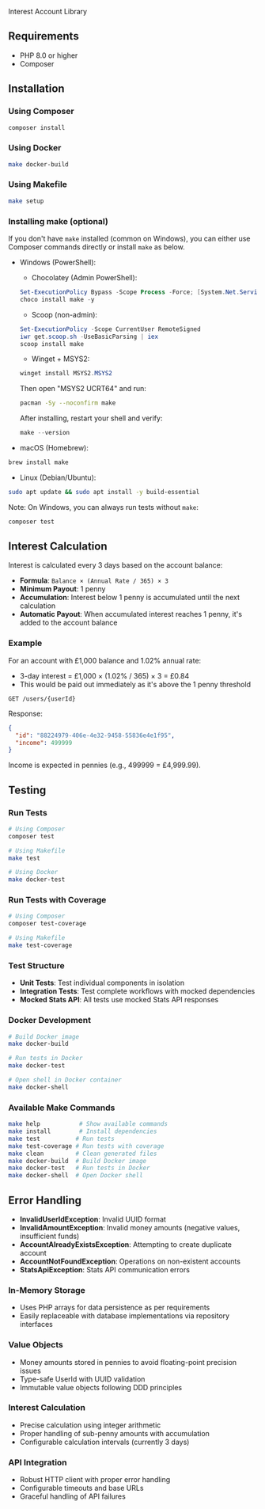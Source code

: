 Interest Account Library


## Requirements

- PHP 8.0 or higher
- Composer

## Installation

### Using Composer

```bash
composer install
```

### Using Docker

```bash
make docker-build
```

### Using Makefile

```bash
make setup
```

### Installing make (optional)

If you don't have `make` installed (common on Windows), you can either use Composer commands directly or install `make` as below.

- Windows (PowerShell):

  - Chocolatey (Admin PowerShell):
  ```powershell
  Set-ExecutionPolicy Bypass -Scope Process -Force; [System.Net.ServicePointManager]::SecurityProtocol = 'Tls12'; iwr https://community.chocolatey.org/install.ps1 -UseBasicParsing | iex
  choco install make -y
  ```

  - Scoop (non-admin):
  ```powershell
  Set-ExecutionPolicy -Scope CurrentUser RemoteSigned
  iwr get.scoop.sh -UseBasicParsing | iex
  scoop install make
  ```

  - Winget + MSYS2:
  ```powershell
  winget install MSYS2.MSYS2
  ```
  Then open "MSYS2 UCRT64" and run:
  ```bash
  pacman -Sy --noconfirm make
  ```

  After installing, restart your shell and verify:
  ```powershell
  make --version
  ```

- macOS (Homebrew):
```bash
brew install make
```

- Linux (Debian/Ubuntu):
```bash
sudo apt update && sudo apt install -y build-essential
```

Note: On Windows, you can always run tests without `make`:
```powershell
composer test
```

## Interest Calculation

Interest is calculated every 3 days based on the account balance:

- **Formula**: `Balance × (Annual Rate / 365) × 3`
- **Minimum Payout**: 1 penny
- **Accumulation**: Interest below 1 penny is accumulated until the next calculation
- **Automatic Payout**: When accumulated interest reaches 1 penny, it's added to the account balance

### Example

For an account with £1,000 balance and 1.02% annual rate:
- 3-day interest = £1,000 × (1.02% / 365) × 3 = £0.84
- This would be paid out immediately as it's above the 1 penny threshold

```
GET /users/{userId}
```

Response:
```json
{
  "id": "88224979-406e-4e32-9458-55836e4e1f95",
  "income": 499999
}
```
Income is expected in pennies (e.g., 499999 = £4,999.99).

## Testing

### Run Tests

```bash
# Using Composer
composer test

# Using Makefile
make test

# Using Docker
make docker-test
```

### Run Tests with Coverage

```bash
# Using Composer
composer test-coverage

# Using Makefile
make test-coverage
```
### Test Structure

- **Unit Tests**: Test individual components in isolation
- **Integration Tests**: Test complete workflows with mocked dependencies
- **Mocked Stats API**: All tests use mocked Stats API responses


### Docker Development


```bash
# Build Docker image
make docker-build

# Run tests in Docker
make docker-test

# Open shell in Docker container
make docker-shell
```
### Available Make Commands

```bash
make help           # Show available commands
make install        # Install dependencies
make test          # Run tests
make test-coverage # Run tests with coverage
make clean         # Clean generated files
make docker-build  # Build Docker image
make docker-test   # Run tests in Docker
make docker-shell  # Open Docker shell
```

## Error Handling

- **InvalidUserIdException**: Invalid UUID format
- **InvalidAmountException**: Invalid money amounts (negative values, insufficient funds)
- **AccountAlreadyExistsException**: Attempting to create duplicate account
- **AccountNotFoundException**: Operations on non-existent accounts
- **StatsApiException**: Stats API communication errors


### In-Memory Storage
- Uses PHP arrays for data persistence as per requirements
- Easily replaceable with database implementations via repository interfaces

### Value Objects
- Money amounts stored in pennies to avoid floating-point precision issues
- Type-safe UserId with UUID validation
- Immutable value objects following DDD principles

### Interest Calculation
- Precise calculation using integer arithmetic
- Proper handling of sub-penny amounts with accumulation
- Configurable calculation intervals (currently 3 days)

### API Integration
- Robust HTTP client with proper error handling
- Configurable timeouts and base URLs
- Graceful handling of API failures
